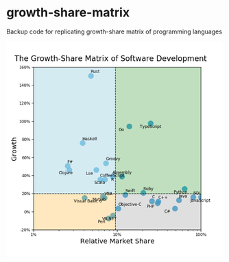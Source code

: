 # growth-share-matrix

Backup code for replicating growth-share matrix of programming languages

![Growth-Share Matrix](https://github.com/whoisnnamdi/growth-share-matrix/blob/master/growth_share_matrix.png?raw=true)
